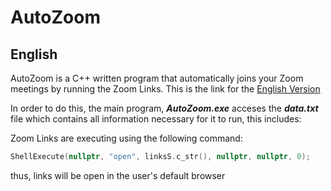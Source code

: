 # AutoZoom

## English
AutoZoom is a C++ written program that automatically joins your Zoom meetings by running the Zoom Links. This is the link for the [English Version](https://github.com/GioByte10/AutoZoom/releases/tag/English)

In order to do this, the main program, **_AutoZoom.exe_** acceses the **_data.txt_** file which contains all information necessary for it to run, this includes:

Zoom Links are executing using the following command:
```c++
ShellExecute(nullptr, "open", linksS.c_str(), nullptr, nullptr, 0);
```
thus, links will be open in the user's default browser
